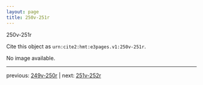 ```yaml
---
layout: page
title: 250v-251r
---
```


250v-251r

Cite this object as `urn:cite2:hmt:e3pages.v1:250v-251r`.

No image available. 



---

previous: [249v-250r](../249v-250r/) | next: [251v-252r](../251v-252r/)